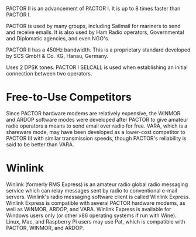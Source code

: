 PACTOR II is an advancement of PACTOR I. It is up to 8 times faster than PACTOR I.

PACTOR is used by many groups, including Sailmail for mariners to send and receive emails. It is also used by Ham Radio operators, Governmental and Diplomatic agencies, and even NGO's.

PACTOR II has a 450Hz bandwidth. This is a proprietary standard developed by SCS GmbH & Co. KG, Hanau, Germany.

Uses 2 DPSK tones. PACTOR I SELCALL is used when establishing an initial connection between two operators.

# Free-to-Use Competitors
Since PACTOR hardware modems are relatively expensive, the WINMOR and ARDOP software modes were developed after PACTOR to give amateur radio operators a means to send email over radio for free. VARA, which is a shareware mode, may have been developed as a lower-cost competitor to PACTOR III with similar transmission speeds, though PACTOR's reliability is said to be better than VARA.

# Winlink
Winlink (formerly RMS Express) is an amateur radio global radio messaging service which can relay messages sent by radio to conventional e-mail servers. Winlink's radio messaging software client is called Winlink Express. Winlink Express is compatible with several PACTOR hardware modems, as well as WINMOR, ARDOP, and VARA. Winlink Express is available for Windows users only (or other x86 operating systems if run with Wine). Linux, Mac, and Raspberry Pi users may use Pat, which is compatible with PACTOR, WINMOR, and ARDOP.